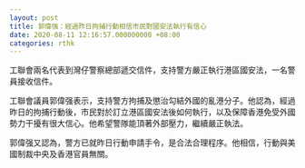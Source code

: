 ```yaml
---
layout: post
title: 郭偉强：經過昨日拘捕行動相信市民對國安法執行有信心
date: 2020-08-11 12:16:57.000000000 +08:00
categories: rthk
---
```


工聯會兩名代表到灣仔警察總部遞交信件，支持警方嚴正執行港區國安法，一名警員接收信件。

工聯會議員郭偉强表示，支持警方拘捕及懲治勾結外國的亂港分子。他認為，經過昨日的拘捕行動後，市民對於訂立港區國安法後如何執行，以及保障香港免受外國勢力干擾有很大信心。他希望警隊能頂著外部壓力，繼續嚴正執法。

郭偉强又認為，警方已就昨日行動申請手令，是合法合理程序。他相信，行動與美國制裁中央及香港官員無關。
